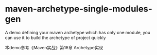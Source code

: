 # maven-archetype-single-modules-gen
A demo defining your maven archetype which has only one module, you can use it to build the archetype of project quickly

本demo参考《Maven实战》第18章 Archetype实现
